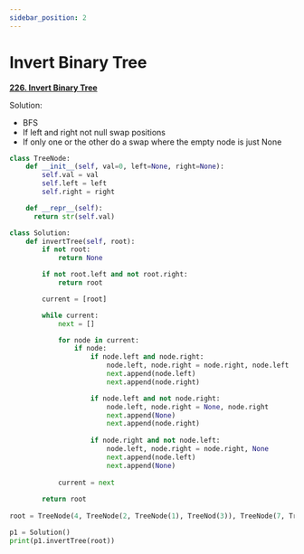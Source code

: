 ```yaml
---
sidebar_position: 2
---
```


# Invert Binary Tree

**[226. Invert Binary Tree](https://leetcode.com/problems/invert-binary-tree/)**

Solution:
 - BFS
 - If left and right not null swap positions
 - If only one or the other do a swap where the empty node is just None

```python title="Output (as a BT) = [4,7,2,9,6,3,1] "
class TreeNode:
    def __init__(self, val=0, left=None, right=None):
        self.val = val
        self.left = left
        self.right = right

    def __repr__(self):
      return str(self.val)

class Solution:
    def invertTree(self, root):
        if not root:
            return None

        if not root.left and not root.right:
            return root

        current = [root]

        while current:
            next = []

            for node in current:
                if node:
                    if node.left and node.right:
                        node.left, node.right = node.right, node.left
                        next.append(node.left)
                        next.append(node.right)

                    if node.left and not node.right:
                        node.left, node.right = None, node.right
                        next.append(None)
                        next.append(node.right)
                    
                    if node.right and not node.left:
                        node.left, node.right = node.right, None
                        next.append(node.left)
                        next.append(None)
                
            current = next
        
        return root
    
root = TreeNode(4, TreeNode(2, TreeNode(1), TreeNod(3)), TreeNode(7, TreeNode(6), TreeNode(9)))

p1 = Solution()
print(p1.invertTree(root))
```
